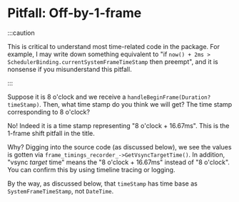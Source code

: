 # Pitfall: Off-by-1-frame

:::caution

This is critical to understand most time-related code in the package. For example, I may write down something equivalent to "if `now() + 2ms > SchedulerBinding.currentSystemFrameTimeStamp` then preempt", and it is nonsense if you misunderstand this pitfall.

:::

Suppose it is 8 o'clock and we receive a `handleBeginFrame(Duration? timeStamp)`. Then, what time stamp do you think we will get? The time stamp corresponding to 8 o'clock?

No! Indeed it is a time stamp representing "8 o'clock + 16.67ms". This is the 1-frame shift pitfall in the title.

Why? Digging into the source code (as discussed below), we see the values is gotten via `frame_timings_recorder_->GetVsyncTargetTime()`. In addition, "vsync *target* time" means the "8 o'clock + 16.67ms" instead of "8 o'clock". You can confirm this by using timeline tracing or logging.

By the way, as discussed below, that `timeStamp` has time base as `SystemFrameTimeStamp`, not `DateTime`.